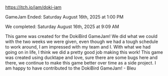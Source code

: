 https://itch.io/jam/doki-jam

GameJam Ended: Saturday August 16th, 2025 at 1:00 PM

We completed: Saturday August 16th, 2025 at 9:09 AM

This game was created for the DokiBird GameJam! We did what we could with the two weeks we were given, even though we had a tough schedule to work around, I am impressed with my team and I. With what we had going on in life, I think we did a pretty good job making this work! This game was created using ducktape and love, sure there are some bugs here and there, we continue to make this game better over time as a side project. I am happy to have contributed to the DokiBird GameJam! - Bleu

